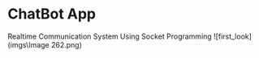 # ChatBot App
Realtime Communication System Using Socket Programming
![first_look](imgs\Image 262.png)